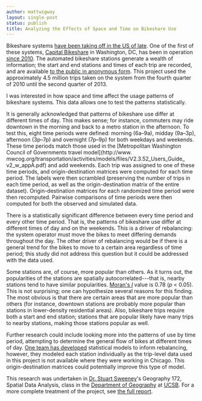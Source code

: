 ```yaml
---
author: mattwigway
layout: single-post
status: publish
title: Analyzing the Effects of Space and Time on Bikeshare Use
---
```


Bikeshare systems [have been taking off in the US of late](http://dc.streetsblog.org/2013/08/30/the-american-bike-share-fleet-has-doubled-since-january/). One of the first of these systems, [Capital Bikeshare](http://capitalbikeshare.com/) in Washington, DC, has been in operation [since 2010](http://green.blogs.nytimes.com/2010/09/20/bike-sharing-expands-in-washington/). The automated bikeshare stations generate a wealth of information; the start and end stations and times of each trip are recorded, and are available [to the public in anonymous form](http://capitalbikeshare.com/trip-history-data). This project used the approximately 4.5 million trips taken on the system from the fourth quarter of 2010 until the second quarter of 2013.

I was interested in how space and time affect the usage patterns of bikeshare systems. This data allows one to test the patterns statistically.

It is generally acknowledged that patterns of bikeshare use differ at different times of day. This makes sense; for instance, commuters may ride downtown in the morning and back to a metro station in the afternoon. To test this, eight time periods were defined: morning (6a–9a), midday (9a–3p), afternoon (3p–7p) and overnight (7p–9p) for both weekdays and weekends. These time periods match those used in the [Metropolitan Washington Council of Governments travel model](http://www.
mwcog.org/transportation/activities/models/files/V2.3.52_Users_Guide_
v2_w_appA.pdf) and add weekends. Each trip was assigned to one of these time periods, and origin-destination matrices were computed for each time period. The labels were then scrambled (preserving the number of trips in each time period, as well as the origin-destination matrix of the entire dataset). Origin-destination matrices for each randomized time period were then recomputed. Pairwise comparisons of time periods were then computed for both the observed and simulated data.

There is a statistically significant difference between every time period and every other time period. That is, the patterns of bikeshare use differ at different times of day and on the weekends. This is a driver of rebalancing: the system operator must move the bikes to meet differing demands throughout the day. The other driver of rebalancing would be if there is a general trend for the bikes to move to a certain area regardless of time period; this study did not address this question but it could be addressed with the data used.

Some stations are, of course, more popular than others. As it turns out, the popularities of the stations are spatially autocorrelated---that is, nearby stations tend to have similar popularities. [Moran's _I_](http://en.wikipedia.org/wiki/Moran%27s_I) value is 0.78 (_p_ < 0.05). This is not surprising; one can hypothesize several reasons for this finding. The most obvious is that there are certain areas that are more popular than others (for instance, downtown stations are probably more popular than stations in lower-density residential areas). Also, bikeshare trips require both a start and end station; stations that are popular likely have many trips to nearby stations, making those stations popular as well.

Further research could include looking more into the patterns of use by time period, attempting to determine the general flow of bikes at different times of day. [One team has developed](https://github.com/dssg/bikeshare) statistical models to inform rebalancing, however, they modeled each station individually as the trip-level data used in this project is not available where they were working in Chicago. This origin-destination matrices could potentially improve this type of model.

This research was undertaken in [Dr. Stuart Sweeney](http://geog.ucsb.edu/~sweeney)'s Geography 172, Spatial Data Analysis, class in the [Department of Geography](http://geog.ucsb.edu) at [UCSB](http://www.ucsb.edu).
For a more complete treatment of the project, see [the full report](/publications/2013/Conway-Bikeshare-SpaceTime.pdf).